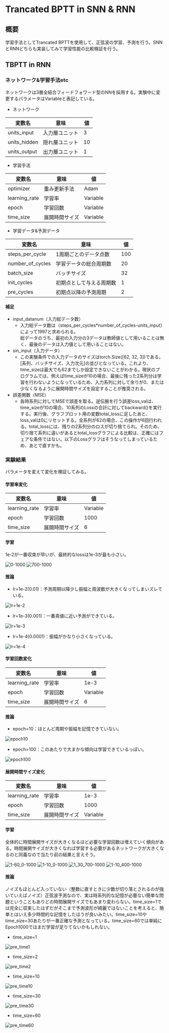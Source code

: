 # Trancated BPTT in SNN & RNN

## 概要
学習手法としてTrancated BPTTを使用して、正弦波の学習、予測を行う。SNNとRNNどちらも実装してみて学習性能の比較検証を行う。

## TBPTT in RNN
### ネットワーク&学習手法etc
ネットワークは3層全結合フィードフォワード型のNNを採用する。実験中に変更するパラメータはVariableと表記している。

- ネットワーク

|変数名|意味|値|
|---|---|---|
|units_input|入力層ユニット|3|
|units_hidden|隠れ層ユニット|10|
|units_output|出力層ユニット|1|

- 学習手法

|変数名|意味|値|
|---|---|---|
|optimizer|重み更新手法|Adam|
|learning_rate|学習率|Variable|
|epoch|学習回数|Variable|
|time_size|展開時間サイズ|Variable|

- 学習データ&予測データ

|変数名|意味|値|
|---|---|---|
|steps_per_cycle|1周期ごとのデータ点数|100|
|number_of_cycles|学習データの総合周期数|20|
|batch_size|バッチサイズ|32|
|init_cycles|初期点として与える周期数|1|
|pre_cycles|初期点以降の予測周期|2|

#### 補足
- input_datanum（入力総データ数）
  - 入力総データ数は（steps_per_cycles*number_of_cycles-units_input）によって1997と求められる。</br>
  総データのうち、最初の入力分の3データは教師値として用いることは無く、最後のデータは入力値として用いることはない。
- sin_input（入力データ）
  - この実験条件での入力データのサイズはtorch.Size([62, 32, 3])である。[系列、バッチサイズ、入力次元]の並びとなっている。これより、time_sizeは最大でも62までしか設定できないことがわかる。現状のプログラムでは、例えばtime_sizeが10の場合、最後に残った2系列分は学習を行わないようになっているため、入力系列に対して余りが0、または少なくなるように展開時間サイズを設定することが推奨される。
- 誤差関数（MSE）
  - 各時系列に対してMSEで誤差を取る。逆伝搬を行う誤差loss_valは、time_sizeが10の場合、10系列のLossの合計に対してbackward()を実行する。実行後、グラフプロット用の変数total_lossに足したあと、loss_valは0にリセットする。全系列が62の場合、この操作が6回行われる。total_lossには、残りの2系列分のロスが切り捨てられ。そのため、切り捨て系列に違いがあるとtotal_lossグラフによる比較は、正確にはフェアな条件ではない。以下のLossグラフはそうなってしまっているため、あとで直すかも。

### 実験結果

パラメータを変えて変化を検証してみる。

#### 学習率変化
|変数名|意味|値|
|---|---|---|
|learning_rate|学習率|Variable|
|epoch|学習回数|1000|
|time_size|展開時間サイズ|6|

#### 学習
1e-2が一番収束が早いが、最終的なlossは1e-3が最も小さい。

<img src="https://github.com/Ry-Kurihara/spytorch/blob/images/loss0-1000.png" alt="0-1000">

<img src="https://github.com/Ry-Kurihara/spytorch/blob/images/loss700-1000.png" alt="700-1000">

#### 推論
- lr=1e-2(0.01)：予測周期以降少し振幅と周波数が大きくなってしまいズレている。
<img src="https://github.com/Ry-Kurihara/spytorch/blob/images/1e-2.png" alt="lr=1e-2" title="lr=1e-2">

- lr=1e-3(0.001)：一番真値に近い予測ができている。
<img src="https://github.com/Ry-Kurihara/spytorch/blob/images/1e-3.png" alt="lr=1e-3" title="lr=1e-3">


- lr=1e-4(0.0001)：振幅がかなり小さくなっている。
<img src="https://github.com/Ry-Kurihara/spytorch/blob/images/lr1e-4.png" alt="lr=1e-4" title="lr=1e-4">

#### 学習回数変化
|変数名|意味|値|
|---|---|---|
|learning_rate|学習率|1e-3|
|epoch|学習回数|Variable|
|time_size|展開時間サイズ|6|

#### 推論

- epoch=10：ほとんど周期や振幅を記憶できていない。
<img src="https://github.com/Ry-Kurihara/spytorch/blob/images/epoch10.png" alt="epoch10">

- epoch=100：このあたりで大まかな傾向は学習できているっぽい。
<img src="https://github.com/Ry-Kurihara/spytorch/blob/images/epoch100.png" alt="epoch100">

#### 展開時間サイズ変化
|変数名|意味|値|
|---|---|---|
|learning_rate|学習率|1e-3|
|epoch|学習回数|1000|
|time_size|展開時間サイズ|Variable|

#### 学習
全体的に時間展開サイズが大きくなるほど必要な学習回数は増えていく傾向がある。時間展開サイズが大きくなれば学習する必要があるネットワークが大きくなるのと同義なので当たり前の結果と言えそう。

<img src="https://github.com/Ry-Kurihara/spytorch/blob/images/learn_1-60_0-1000.png" alt="1-60_0-1000">

<img src="https://github.com/Ry-Kurihara/spytorch/blob/images/learn_1-10_1-1000.png" alt="1-10_0-1000">

<img src="https://github.com/Ry-Kurihara/spytorch/blob/images/learn_1-30_700-1000.png" alt="1_30_700-1000">

<img src="https://github.com/Ry-Kurihara/spytorch/blob/images/learn_1-10_400-1000.png" alt="1-10_400-1000">

#### 推論
ノイズもほとんど入っていない（整数に直すときに少数が切り落とされるのが強いていえばノイズ）正弦波予測なので、実は時系列的な記憶が必要ない簡単な問題ということもありどの時間展開サイズでもあまり変わらない。time_size=1では完全に収束したはずだがそこまで予測波形が綺麗ではないことを考えると、簡単とはいえ多少時間的な記憶をしたほうが良いみたい。time_size=10やtime_size=30あたりが一番正確な予測となっている。time_size=60では単純にEpoch1000ではまだ学習が足りてないかもしれない。

- time_size=1
<img src="https://github.com/Ry-Kurihara/spytorch/blob/images/pre_time1.png" alt="pre_time1">

- time_size=2
<img src="https://github.com/Ry-Kurihara/spytorch/blob/images/pre_time2.png" alt="pre_time2">

- time_size=10
<img src="https://github.com/Ry-Kurihara/spytorch/blob/images/pre_time10.png" alt="pre_time10">

- time_size=30
<img src="https://github.com/Ry-Kurihara/spytorch/blob/images/pre_time30.png" alt="pre_time30">

- time_size=60
<img src="https://github.com/Ry-Kurihara/spytorch/blob/images/pre_time60.png" alt="pre_time60">
